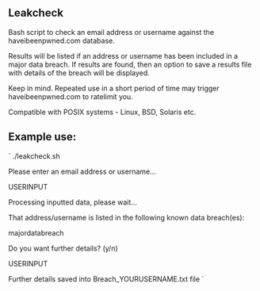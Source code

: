 ## Leakcheck

Bash script to check an email address or username against the haveibeenpwned.com database. 

Results will be listed if an address or username has been included in a major data breach. If results are found, then an option to save a results file with details of the breach will be displayed.

Keep in mind. Repeated use in a short period of time may trigger haveibeenpwned.com to ratelimit you.

Compatible with POSIX systems - Linux, BSD, Solaris etc.

## Example use:

`
./leakcheck.sh

Please enter an email address or username...

USERINPUT

Processing inputted data, please wait...
 
That address/username is listed in the following known data breach(es):

majordatabreach

Do you want further details? (y/n)

USERINPUT

Further details saved into Breach_YOURUSERNAME.txt file
`

